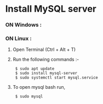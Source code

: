 # Install MySQL server
### ON Windows :



### ON Linux :
1. Open Terminal (Ctrl + Alt + T)
2. Run the following commands :- 

        $ sudo apt update
        $ sudo install mysql-server
        $ sudo systemctl start mysql.service

3. To open mysql bash run,

        $ sudo mysql
